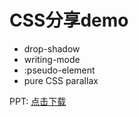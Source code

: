 # CSS分享demo

+ drop-shadow
+ writing-mode
+ :pseudo-element
+ pure CSS parallax

PPT: [点击下载](http://7xntdk.com1.z0.glb.clouddn.com/magicShow.pptx)
